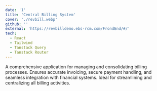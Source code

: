 ```yaml
---
date: '1'
title: 'Central Billing System'
cover: './revbill.webp'
github: ''
external: 'https://revbilldemo.ebs-rcm.com/FrondEnd/#/'
tech:
  - React
  - Tailwind
  - Tanstack Query
  - Tanstack Router
---
```


A comprehensive application for managing and consolidating billing processes. Ensures accurate invoicing, secure payment handling, and seamless integration with financial systems. Ideal for streamlining and centralizing all billing activities.
